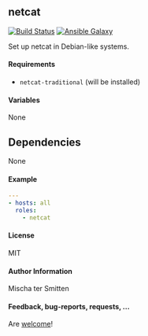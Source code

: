 ## netcat

[![Build Status](https://travis-ci.org/Oefenweb/ansible-netcat.svg?branch=master)](https://travis-ci.org/Oefenweb/ansible-netcat) [![Ansible Galaxy](http://img.shields.io/badge/ansible--galaxy-netcat-blue.svg)](https://galaxy.ansible.com/Oefenweb/netcat)

Set up netcat in Debian-like systems.

#### Requirements

* `netcat-traditional` (will be installed)

#### Variables

None

## Dependencies

None

#### Example

```yaml
---
- hosts: all
  roles:
    - netcat
```

#### License

MIT

#### Author Information

Mischa ter Smitten

#### Feedback, bug-reports, requests, ...

Are [welcome](https://github.com/Oefenweb/ansible-netcat/issues)!
